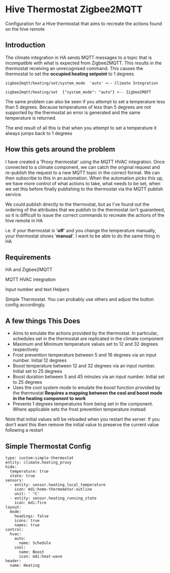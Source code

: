 # Hive Thermostat Zigbee2MQTT


Configuration for a Hive thermostat that aims to recreate the actions found
on the hive remote

## Introduction

The climate integration in HA sends MQTT messages to a topic
that is incompatible with what is expected from Zigbee2MQTT.
This results in the thermostat receiving an unrecognised command. This
causes the thermostat to set the __occupied heating setpoint__ to
1 degrees

```angular2html
zigbee2mqtt/heating/set/system_mode  'auto' <-- Climate Integration

zigbee2mqtt/heating/set  {"system_mode": "auto"} <-- Zigbee2MQTT
```

The same problem can also be seen if you attempt to set a temperature less than 5 degrees. 
Because temperatures of less than 5 degrees
are not supported by the thermostat an error is generated and the same temperature is returned.

The end result of all this is that when you attempt to set a temperature
it always jumps back to 1 degrees


## How this gets around the problem


I have created a 'Proxy thermostat' using the MQTT HVAC integration. 
Once connected to a climate component, we can catch the original
request and re-publish the request to a new MQTT topic 
in the correct format. We can then subscribe to this in an 
automation. When the automation picks this up, we have more 
control of what actions to take, what needs to be set, when
we set this before finally publishing to the thermostat via the
MQTT publish service.

We could publish directly to the thermostat, but as I've found 
out the ordering of the attributes that we publish to the 
thermostat isn't guaranteed, so it is difficult to issue
the correct commands to recreate the actions
of the hive remote in HA

i.e. if your thermostat is '__off__' and you change the 
temperature manually, your thermostat shows '__manual__'.
I want to be able to do the same thing in HA


## Requirements

HA and Zigbee2MQTT

MQTT HVAC integration

Input number and text Helpers

Simple Thermostat. You can probably use others and adjust the 
button config accordingly.


## A few things This Does

* Aims to emulate the actions provided by the thermostat. In particular, schedules set in the thermostat are replicated 
in the climate component
* Maximum and Minimum temperature values set to 12 and 32 degrees respectively
* Frost prevention temperature between 5 and 16 degrees via an input number. Initial 12 degrees
* Boost temperature between 12 and 32 degrees via an input number. Initial set to 25 degrees
* Boost duration between 5 and 45 minutes via an input number. Initial set to 25 degrees
* Uses the _cool_ system mode to emulate the _boost_ function provided by the thermostat
 __Requires a mapping between the cool and  boost mode in the heating component to work__
* Prevents 1 degrees temperatures from being set in the component. Where applicable sets
the frost prevention temperature instead

Note that initial values will be reloaded when you restart the server. If you don't want this
then remove the initial value to preserve the current value following a restart


## Simple Thermostat Config

```angular2html
type: custom:simple-thermostat
entity: climate.heating_proxy
hide:
  temperature: true
  state: true
sensors:
  - entity: sensor.heating_local_temperature
    icon: mdi:home-thermometer-outline
    unit: ' °C'
  - entity: sensor.heating_running_state
    icon: mdi:fire
layout:
  mode:
    headings: false
    icons: true
    names: true
control:
  hvac:
    auto:
      name: Schedule
    cool:
      name: Boost
      icon: mdi:heat-wave
header:
  name: Heating


```
